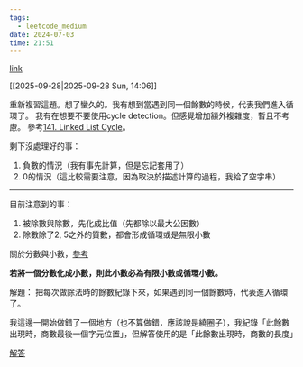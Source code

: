 ```yaml
---
tags:
  - leetcode_medium
date: 2024-07-03
time: 21:51
---
```

[link](https://leetcode.com/problems/fraction-to-recurring-decimal/description/)

[[2025-09-28|2025-09-28 Sun, 14:06]]

重新複習這題。想了蠻久的。我有想到當遇到同一個餘數的時候，代表我們進入循環了。
我有在想要不要使用cycle detection。但感覺增加額外複雜度，暫且不考慮。  參考[141. Linked List Cycle](141.%20Linked%20List%20Cycle.md)。

剩下沒處理好的事：
1. 負數的情況（我有事先計算，但是忘記套用了）
2. 0的情況（這比較需要注意，因為取決於描述計算的過程，我給了空字串）

---

目前注意到的事：
1. 被除數與除數，先化成比值（先都除以最大公因數）
2. 除數除了2, 5之外的質數，都會形成循環或是無限小數

關於分數與小數，[參考](https://dsc.nptu.edu.tw/var/file/136/1136/img/1374/n.35p.36-48.pdf)

**若將一個分數化成小數，則此小數必為有限小數或循環小數。**




解題：
把每次做除法時的餘數紀錄下來，如果遇到同一個餘數時，代表進入循環了。

我這邊一開始做錯了一個地方（也不算做錯，應該說是繞圈子），我紀錄「此餘數出現時，商數最後一個字元位置」，但解答使用的是「此餘數出現時，商數的長度」







[解答](https://leetcode.com/problems/fraction-to-recurring-decimal/solutions/5261625/1ms-beats-99-hashmap-explained/)